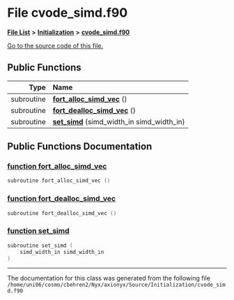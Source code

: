 
# File cvode\_simd.f90


[**File List**](files.md) **>** [**Initialization**](dir_71a4420ed1f8982e7234eb6a0b7e6d5d.md) **>** [**cvode\_simd.f90**](cvode__simd_8f90.md)

[Go to the source code of this file.](cvode__simd_8f90_source.md)


















## Public Functions

| Type | Name |
| ---: | :--- |
|  subroutine | [**fort\_alloc\_simd\_vec**](cvode__simd_8f90.md#function-fort-alloc-simd-vec) () <br> |
|  subroutine | [**fort\_dealloc\_simd\_vec**](cvode__simd_8f90.md#function-fort-dealloc-simd-vec) () <br> |
|  subroutine | [**set\_simd**](cvode__simd_8f90.md#function-set-simd) (simd\_width\_in simd\_width\_in) <br> |








## Public Functions Documentation


### <a href="#function-fort-alloc-simd-vec" id="function-fort-alloc-simd-vec">function fort\_alloc\_simd\_vec </a>


```cpp
subroutine fort_alloc_simd_vec () 
```



### <a href="#function-fort-dealloc-simd-vec" id="function-fort-dealloc-simd-vec">function fort\_dealloc\_simd\_vec </a>


```cpp
subroutine fort_dealloc_simd_vec () 
```



### <a href="#function-set-simd" id="function-set-simd">function set\_simd </a>


```cpp
subroutine set_simd (
    simd_width_in simd_width_in
) 
```



------------------------------
The documentation for this class was generated from the following file `/home/uni06/cosmo/cbehren2/Nyx/axionyx/Source/Initialization/cvode_simd.f90`